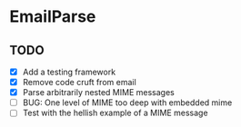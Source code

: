 # EmailParse

## TODO

- [x] Add a testing framework
- [x] Remove code cruft from email
- [x] Parse arbitrarily nested MIME messages
- [ ] BUG: One level of MIME too deep with embedded mime
- [ ] Test with the hellish example of a MIME message
